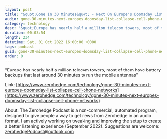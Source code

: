 ```yaml
---
layout: post
title: "&quot;Gone In 30 Minutes&quot; - Next On Europe's Doomsday List: Collapse Of Cell Phone Networks"
audio: gone-30-minutes-next-europes-doomsday-list-collapse-cell-phone-networks-0
category: technology
desc: "&quot;Europe has nearly half a million telecom towers, most of them have battery backups that last around 30 minutes to run the mobile antennas&quot;"
duration: 00:03:54
length: 234
datetime: Sat, 01 Oct 2022 16:00:00 +0000
tags: podcast
guid: gone-30-minutes-next-europes-doomsday-list-collapse-cell-phone-networks-0
order: 0
---
```

&quot;Europe has nearly half a million telecom towers, most of them have battery backups that last around 30 minutes to run the mobile antennas&quot;

Link: [https://www.zerohedge.com/technology/gone-30-minutes-next-europes-doomsday-list-collapse-cell-phone-networks](https://www.zerohedge.com/technology/gone-30-minutes-next-europes-doomsday-list-collapse-cell-phone-networks)

About: The Zerohedge Podcast is a non-commercial, automated program, designed to give people a way to get news from Zerohedge in an audio format.  I am actively working on tweaking and improving the setup to create a better listening experience (September 2022).  Suggestions are welcome: [zerohedgePodcast@outlook.com](mailto:zerohedgePodcast@outlook.com)